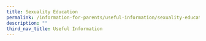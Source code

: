```yaml
---
title: Sexuality Education
permalink: /information-for-parents/useful-information/sexuality-education/
description: ""
third_nav_title: Useful Information
---
```

